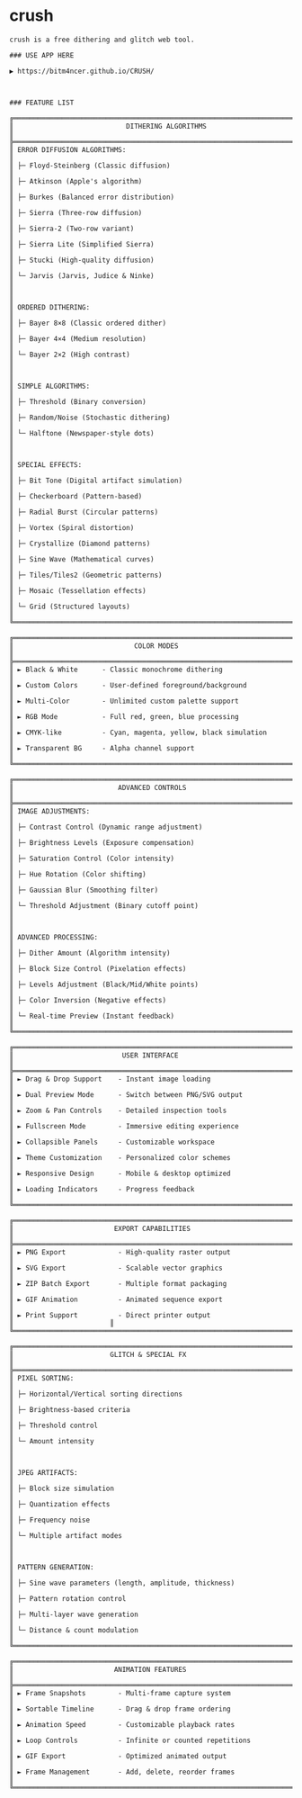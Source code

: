 # crush


    crush is a free dithering and glitch web tool. 
    
    ### USE APP HERE
    
    ▶ https://bitm4ncer.github.io/CRUSH/
    
    
    
    ### FEATURE LIST
    
    ╔═══════════════════════════════════════════════════════════════════════════════════╗
    ║                            DITHERING ALGORITHMS                                   ║
    ╠═══════════════════════════════════════════════════════════════════════════════════╣
    ║ ERROR DIFFUSION ALGORITHMS:                                                       ║
    ║ ├─ Floyd-Steinberg (Classic diffusion)                                            ║
    ║ ├─ Atkinson (Apple's algorithm)                                                   ║
    ║ ├─ Burkes (Balanced error distribution)                                           ║
    ║ ├─ Sierra (Three-row diffusion)                                                   ║
    ║ ├─ Sierra-2 (Two-row variant)                                                     ║
    ║ ├─ Sierra Lite (Simplified Sierra)                                                ║
    ║ ├─ Stucki (High-quality diffusion)                                                ║
    ║ └─ Jarvis (Jarvis, Judice & Ninke)                                                ║
    ║                                                                                   ║
    ║ ORDERED DITHERING:                                                                ║
    ║ ├─ Bayer 8×8 (Classic ordered dither)                                             ║
    ║ ├─ Bayer 4×4 (Medium resolution)                                                  ║
    ║ └─ Bayer 2×2 (High contrast)                                                      ║
    ║                                                                                   ║
    ║ SIMPLE ALGORITHMS:                                                                ║
    ║ ├─ Threshold (Binary conversion)                                                  ║
    ║ ├─ Random/Noise (Stochastic dithering)                                            ║
    ║ └─ Halftone (Newspaper-style dots)                                                ║
    ║                                                                                   ║
    ║ SPECIAL EFFECTS:                                                                  ║
    ║ ├─ Bit Tone (Digital artifact simulation)                                         ║
    ║ ├─ Checkerboard (Pattern-based)                                                   ║
    ║ ├─ Radial Burst (Circular patterns)                                               ║
    ║ ├─ Vortex (Spiral distortion)                                                     ║
    ║ ├─ Crystallize (Diamond patterns)                                                 ║
    ║ ├─ Sine Wave (Mathematical curves)                                                ║
    ║ ├─ Tiles/Tiles2 (Geometric patterns)                                              ║
    ║ ├─ Mosaic (Tessellation effects)                                                  ║
    ║ └─ Grid (Structured layouts)                                                      ║
    ╚═══════════════════════════════════════════════════════════════════════════════════╝
    
    ╔═══════════════════════════════════════════════════════════════════════════════════╗
    ║                              COLOR MODES                                          ║
    ╠═══════════════════════════════════════════════════════════════════════════════════╣
    ║ ► Black & White      - Classic monochrome dithering                               ║
    ║ ► Custom Colors      - User-defined foreground/background                         ║
    ║ ► Multi-Color        - Unlimited custom palette support                           ║
    ║ ► RGB Mode           - Full red, green, blue processing                           ║
    ║ ► CMYK-like          - Cyan, magenta, yellow, black simulation                    ║
    ║ ► Transparent BG     - Alpha channel support                                      ║
    ╚═══════════════════════════════════════════════════════════════════════════════════╝
    
    ╔═══════════════════════════════════════════════════════════════════════════════════╗
    ║                          ADVANCED CONTROLS                                        ║
    ╠═══════════════════════════════════════════════════════════════════════════════════╣
    ║ IMAGE ADJUSTMENTS:                                                                ║
    ║ ├─ Contrast Control (Dynamic range adjustment)                                    ║
    ║ ├─ Brightness Levels (Exposure compensation)                                      ║
    ║ ├─ Saturation Control (Color intensity)                                           ║
    ║ ├─ Hue Rotation (Color shifting)                                                  ║
    ║ ├─ Gaussian Blur (Smoothing filter)                                               ║
    ║ └─ Threshold Adjustment (Binary cutoff point)                                     ║
    ║                                                                                   ║
    ║ ADVANCED PROCESSING:                                                              ║
    ║ ├─ Dither Amount (Algorithm intensity)                                            ║
    ║ ├─ Block Size Control (Pixelation effects)                                        ║
    ║ ├─ Levels Adjustment (Black/Mid/White points)                                     ║
    ║ ├─ Color Inversion (Negative effects)                                             ║
    ║ └─ Real-time Preview (Instant feedback)                                           ║
    ╚═══════════════════════════════════════════════════════════════════════════════════╝
    
    ╔═══════════════════════════════════════════════════════════════════════════════════╗
    ║                           USER INTERFACE                                          ║
    ╠═══════════════════════════════════════════════════════════════════════════════════╣
    ║ ► Drag & Drop Support    - Instant image loading                                  ║
    ║ ► Dual Preview Mode      - Switch between PNG/SVG output                          ║
    ║ ► Zoom & Pan Controls    - Detailed inspection tools                              ║
    ║ ► Fullscreen Mode        - Immersive editing experience                           ║
    ║ ► Collapsible Panels     - Customizable workspace                                 ║
    ║ ► Theme Customization    - Personalized color schemes                             ║
    ║ ► Responsive Design      - Mobile & desktop optimized                             ║
    ║ ► Loading Indicators     - Progress feedback                                      ║
    ╚═══════════════════════════════════════════════════════════════════════════════════╝
    
    ╔═══════════════════════════════════════════════════════════════════════════════════╗
    ║                         EXPORT CAPABILITIES                                       ║
    ╠═══════════════════════════════════════════════════════════════════════════════════╣
    ║ ► PNG Export             - High-quality raster output                             ║
    ║ ► SVG Export             - Scalable vector graphics                               ║
    ║ ► ZIP Batch Export       - Multiple format packaging                              ║
    ║ ► GIF Animation          - Animated sequence export                               ║
    ║ ► Print Support          - Direct printer output                                  ║                        ║
    ╚═══════════════════════════════════════════════════════════════════════════════════╝
    
    ╔═══════════════════════════════════════════════════════════════════════════════════╗
    ║                        GLITCH & SPECIAL FX                                        ║
    ╠═══════════════════════════════════════════════════════════════════════════════════╣
    ║ PIXEL SORTING:                                                                    ║
    ║ ├─ Horizontal/Vertical sorting directions                                         ║
    ║ ├─ Brightness-based criteria                                                      ║
    ║ ├─ Threshold control                                                              ║
    ║ └─ Amount intensity                                                               ║
    ║                                                                                   ║
    ║ JPEG ARTIFACTS:                                                                   ║
    ║ ├─ Block size simulation                                                          ║
    ║ ├─ Quantization effects                                                           ║
    ║ ├─ Frequency noise                                                                ║
    ║ └─ Multiple artifact modes                                                        ║
    ║                                                                                   ║
    ║ PATTERN GENERATION:                                                               ║
    ║ ├─ Sine wave parameters (length, amplitude, thickness)                            ║
    ║ ├─ Pattern rotation control                                                       ║
    ║ ├─ Multi-layer wave generation                                                    ║
    ║ └─ Distance & count modulation                                                    ║
    ╚═══════════════════════════════════════════════════════════════════════════════════╝
    
    ╔═══════════════════════════════════════════════════════════════════════════════════╗
    ║                         ANIMATION FEATURES                                        ║
    ╠═══════════════════════════════════════════════════════════════════════════════════╣
    ║ ► Frame Snapshots        - Multi-frame capture system                             ║
    ║ ► Sortable Timeline      - Drag & drop frame ordering                             ║
    ║ ► Animation Speed        - Customizable playback rates                            ║
    ║ ► Loop Controls          - Infinite or counted repetitions                        ║
    ║ ► GIF Export             - Optimized animated output                              ║
    ║ ► Frame Management       - Add, delete, reorder frames                            ║
    ╚═══════════════════════════════════════════════════════════════════════════════════╝
    
 
 


